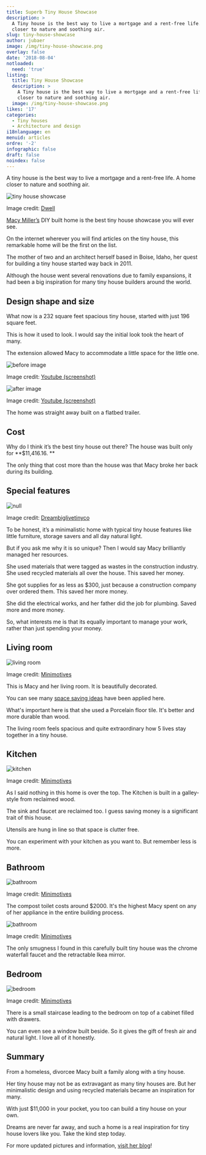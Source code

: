 ```yaml
---
title: Superb Tiny House Showcase
description: >
  A Tiny house is the best way to live a mortgage and a rent-free life. A home
  closer to nature and soothing air.
slug: tiny-house-showcase
author: jubaer
image: /img/tiny-house-showcase.png
overlay: false
date: '2018-08-04'
notloaded:
  need: 'true'
listing:
  title: Tiny House Showcase
  description: >
    A Tiny house is the best way to live a mortgage and a rent-free life. A home
    closer to nature and soothing air.
  image: /img/tiny-house-showcase.png
likes: '17'
categories:
  - Tiny houses
  - Architecture and design
i18nlanguage: en
menuid: articles
ordre: '-2'
infographic: false
draft: false
noindex: false
---
```

A tiny house is the best way to live a mortgage and a rent-free life. A home closer to nature and soothing air.

![tiny house showcase](/img/tiny-house-showcase.png)

Image credit: [Dwell](https://www.dwell.com/article/tiny-house-fits-a-family-in-196-square-feet-c2544e9d)

[Macy Miller’s](https://tinyhouseplans.com/macy-miller/) DIY built home is the best tiny house showcase you will ever see. 

On the internet wherever you will find articles on the tiny house, this remarkable home will be the first on the list.

The mother of two and an architect herself based in Boise, Idaho, her quest for building a tiny house started way back in 2011.

Although the house went several renovations due to family expansions, it had been a big inspiration for many tiny house builders around the world. 

## Design shape and size

What now is a 232 square feet spacious tiny house, started with just 196 square feet.

This is how it used to look. I would say the initial look took the heart of many. 

The extension allowed Macy to accommodate a little space for the little one.

![before image](/img/before.png)

Image credit: [Youtube (screenshot)
](https://www.youtube.com/watch?v=_DRgLopvTyw)

![after image](/img/after.png)

Image credit: [Youtube (screenshot)
](https://www.youtube.com/watch?v=_DRgLopvTyw)

The home was straight away built on a flatbed trailer.

## Cost

Why do I think it’s the best tiny house out there? The house was built only for **$11,416.16. 
**

The only thing that cost more than the house was that Macy broke her back during its building.

## Special features

![null](/img/tiny-house-showcase-2.jpg)

Image credit: [Dreambiglivetinyco
](https://www.dreambiglivetinyco.com/blogs/featured-tiny-spaces/232-sqft-tiny-house-built-for-only-11-000-is-home-to-a-family-of-four)

To be honest, it’s a minimalistic home with typical tiny house features like little furniture, storage savers and all day natural light.

But if you ask me why it is so unique? Then I would say Macy brilliantly managed her resources. 

She used materials that were tagged as wastes in the construction industry. She used recycled materials all over the house. This saved her money. 

She got supplies for as less as $300, just because a construction company over ordered them. This saved her more money.

She did the electrical works, and her father did the job for plumbing. Saved more and more money. 

So, what interests me is that its equally important to manage your work, rather than just spending your money.

## Living room

![living room](/img/livingroom.jpg)

Image credit: [Minimotives
](http://minimotives.com/pro-photos/)

This is Macy and her living room. It is beautifully decorated. 

You can see many [space saving ideas](https://www.tinysociety.co/articles/smart-tiny-house-storage-ideas/) have been applied here.

What's important here is that she used a Porcelain floor tile. It's better and more durable than wood.

The living room feels spacious and quite extraordinary how 5 lives stay together in a tiny house.

## Kitchen

![kitchen](/img/kitchen.jpg)

Image credit: [Minimotives](http://minimotives.com/pro-photos/)

As I said nothing in this home is over the top. The Kitchen is built in a galley-style from reclaimed wood.

The sink and faucet are reclaimed too. I guess saving money is a significant trait of this house. 

Utensils are hung in line so that space is clutter free.

You can experiment with your kitchen as you want to. But remember less is more.

## Bathroom

![bathroom](/img/bathroom.jpg)

Image credit: [Minimotives](http://minimotives.com/pro-photos/)

The compost toilet costs around $2000. It's the highest Macy spent on any of her appliance in the entire building process. 

![bathroom](/img/bathroom-2.jpg)

Image credit: [Minimotives](http://minimotives.com/pro-photos/)

The only smugness I found in this carefully built tiny house was the chrome waterfall faucet and the retractable Ikea mirror. 

## Bedroom

![bedroom](/img/bedroom.jpg)

Image credit: [Minimotives](http://minimotives.com/pro-photos/)

There is a small staircase leading to the bedroom on top of a cabinet filled with drawers. 

You can even see a window built beside. So it gives the gift of fresh air and natural light. I love all of it honestly.

## Summary

From a homeless, divorcee Macy built a family along with a tiny house.

Her tiny house may not be as extravagant as many tiny houses are. But her minimalistic design and using recycled materials became an inspiration for many.

With just $11,000 in your pocket, you too can build a tiny house on your own. 

Dreams are never far away, and such a home is a real inspiration for tiny house lovers like you. Take the kind step today.

For more updated pictures and information, [visit her blog](http://minimotives.com/)!
